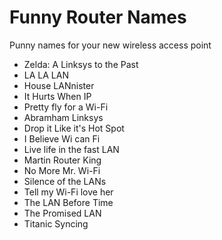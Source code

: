 # Funny Router Names

Punny names for your new wireless access point

- Zelda: A Linksys to the Past
- LA LA LAN
- House LANnister
- It Hurts When IP
- Pretty fly for a Wi-Fi
- Abramham Linksys
- Drop it Like it's Hot Spot
- I Believe Wi can Fi
- Live life in the fast LAN
- Martin Router King
- No More Mr. Wi-Fi
- Silence of the LANs
- Tell my Wi-Fi love her
- The LAN Before Time
- The Promised LAN
- Titanic Syncing
